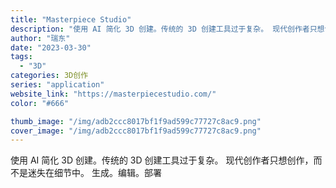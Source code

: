 ```yaml
---
title: "Masterpiece Studio"
description: "使用 AI 简化 3D 创建。传统的 3D 创建工具过于复杂。 现代创作者只想创作，而不是迷失在细节中。 生成。编辑。部"
author: "瑞东"
date: "2023-03-30"
tags:
  - "3D"
categories: 3D创作
series: "application"
website_link: "https://masterpiecestudio.com/"
color: "#666"

thumb_image: "/img/adb2ccc8017bf1f9ad599c77727c8ac9.png"
cover_image: "/img/adb2ccc8017bf1f9ad599c77727c8ac9.png"
---
```


使用 AI 简化 3D 创建。传统的 3D 创建工具过于复杂。 现代创作者只想创作，而不是迷失在细节中。 生成。编辑。部署